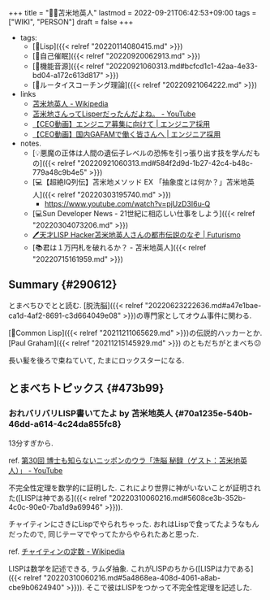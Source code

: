+++
title = "🤵🏽苫米地英人"
lastmod = 2022-09-21T06:42:53+09:00
tags = ["WIKI", "PERSON"]
draft = false
+++

-   tags:
    -   [🔖Lisp]({{< relref "20220114080415.md" >}})
    -   [📝自己催眠]({{< relref "20220920062913.md" >}})
    -   [📝機能音源]({{< relref "20220921060313.md#bcfcd1c1-42aa-4e33-bd04-a172c613d817" >}})
    -   [📝ルータイスコーチング理論]({{< relref "20220921064222.md" >}})
-   links
    -   [苫米地英人 - Wikipedia](https://ja.wikipedia.org/wiki/%E8%8B%AB%E7%B1%B3%E5%9C%B0%E8%8B%B1%E4%BA%BA)
    -   [苫米地さんってLisperだったんだよね。 - YouTube](https://www.youtube.com/watch?v=oeu2luzb6Dc)
    -   [【CEO動画】エンジニア募集に向けて | エンジニア採用](https://www.wantedly.com/companies/crl/post_articles/289149)
    -   [【CEO動画】国内GAFAMで働く皆さんへ | エンジニア採用](https://www.wantedly.com/companies/crl/post_articles/291276)
-   notes.
    -   [💡悪魔の正体は人間の遺伝子レベルの恐怖を引っ張り出す技を学んだもの]({{< relref "20220921060313.md#584f2d9d-1b27-42c4-b48c-779a48c9b4e5" >}})
    -   [💻【超絶IQ列伝】苫米地メソッド EX 「抽象度とは何か？」苫米地英人]({{< relref "20220303195740.md" >}})
        -   <https://www.youtube.com/watch?v=pjUzD3I6u-Q>
    -   [💻Sun Developer News - 21世紀に相応しい仕事をしよう]({{< relref "20220304073206.md" >}})
    -   [🖊天才LISP Hacker苫米地英人さんの都市伝説のなぞ | Futurismo](https://futurismo.biz/toshidensetsu-tomabechi-hideto-youtube/)
    -   [📚君は１万円札を破れるか？ - 苫米地英人]({{< relref "20220715161959.md" >}})


## Summary {#290612}

とまべちひでとと読む. [脱洗脳]({{< relref "20220623222636.md#a47e1bae-ca1d-4af2-8691-c3d664049e08" >}})の専門家としてオウム事件に関わる.

[📝Common Lisp]({{< relref "20211211065629.md" >}})の伝説的ハッカーとか. [Paul Graham]({{< relref "20211215145929.md" >}}) のともだちがとまべち😕

長い髪を後ろで束ねていて, たまにロックスターになる.


## とまべちトピックス {#473b99}


### おれバリバリLISP書いてたよ by 苫米地英人 {#70a1235e-540b-46dd-a614-4c24da855fc8}

13分すぎから.

ref. [第30回 博士も知らないニッポンのウラ「洗脳 秘録（ゲスト：苫米地英人）」 - YouTube](https://www.youtube.com/watch?v=oKqssQBQLq4)

不完全性定理を数学的に証明した. これにより世界に神がいないことが証明された([LISPは神である]({{< relref "20220310060216.md#5608ce3b-352b-4c0c-90e0-7ba1d9a69946" >}})).

チャイティンにさきにLispでやられちゃった. おれはLispで食ってたようなもんだったので, 同じテーマでやってたからやられたあと思った.

ref. [チャイティンの定数 - Wikipedia](https://ja.wikipedia.org/wiki/%E3%83%81%E3%83%A3%E3%82%A4%E3%83%86%E3%82%A3%E3%83%B3%E3%81%AE%E5%AE%9A%E6%95%B0)

LISPは数学を記述できる, ラムダ抽象. これがLISPのちから([LISPは力である]({{< relref "20220310060216.md#5a4868ea-408d-4061-a8ab-cbe9b0624940" >}})). そこで彼はLISPをつかって不完全性定理を記述した.

